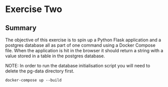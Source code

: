 # Exercise Two

## Summary

The objective of this exercise is to spin up a Python Flask application and a postgres database all as part of one command using a Docker Compose file. When the application is hit in the browser it should return a string with a value stored in a table in the postgres database.

NOTE: In order to run the database initialisation script you will need to delete the pg-data directory first.

```
docker-compose up --build
```